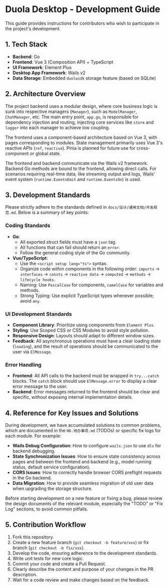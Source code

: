 # Duola Desktop - Development Guide

This guide provides instructions for contributors who wish to participate in the project's development.

## 1. Tech Stack

-   **Backend**: Go
-   **Frontend**: Vue 3 (Composition API) + TypeScript
-   **UI Framework**: Element Plus
-   **Desktop App Framework**: Wails v2
-   **Data Storage**: Embedded `duolasdk` storage feature (based on SQLite)

## 2. Architecture Overview

The project backend uses a modular design, where core business logic is sunk into respective managers (`Manager`), such as `ModelManager`, `ChatManager`, etc. The main entry point, `app.go`, is responsible for dependency injection and routing, injecting core services like `store` and `logger` into each manager to achieve low coupling.

The frontend uses a component-based architecture based on Vue 3, with pages corresponding to modules. State management primarily uses Vue 3's reactive APIs (`ref`, `reactive`). Pinia is planned for future use for cross-component or global state.

The frontend and backend communicate via the Wails v2 framework. Backend Go methods are bound to the frontend, allowing direct calls. For scenarios requiring real-time data, like streaming output and logs, Wails' event system (`runtime.EventsEmit` and `runtime.EventsOn`) is used.

## 3. Development Standards

Please strictly adhere to the standards defined in `docs/设计/通用文档/开发规范.md`. Below is a summary of key points:

### Coding Standards
-   **Go**:
    -   All exported struct fields must have a `json` tag.
    -   All functions that can fail should return an `error`.
    -   Follow the general coding style of the Go community.
-   **Vue/TypeScript**:
    -   Use the `<script setup lang="ts">` syntax.
    -   Organize code within components in the following order: `imports` -> `interfaces` -> `consts` -> `reactive data` -> `computed` -> `methods` -> `lifecycle hooks`.
    -   Naming: Use `PascalCase` for components, `camelCase` for variables and methods.
    -   Strong Typing: Use explicit TypeScript types whenever possible; avoid `any`.

### UI Development Standards
-   **Component Library**: Prioritize using components from `Element Plus`.
-   **Styling**: Use Scoped CSS or CSS Modules to avoid style pollution.
-   **Responsive Design**: Layouts should adapt to different window sizes.
-   **Feedback**: All asynchronous operations must have a clear loading state (`loading`), and the result of operations should be communicated to the user via `ElMessage`.

### Error Handling
-   **Frontend**: All API calls to the backend must be wrapped in `try...catch` blocks. The `catch` block should use `ElMessage.error` to display a clear error message to the user.
-   **Backend**: Error messages returned to the frontend should be clear and specific, without exposing internal implementation details.

## 4. Reference for Key Issues and Solutions

During development, we have accumulated solutions to common problems, which are documented in the `06.待办事项.md` (TODOs) or specific fix logs for each module. For example:

-   **Wails Debug Configuration**: How to configure `wails.json` to use `dlv` for backend debugging.
-   **State Synchronization Issues**: How to ensure state consistency across pages and between the frontend and backend (e.g., model running status, default service configuration).
-   **CORS Issues**: How to correctly handle browser CORS preflight requests in the Go backend.
-   **Data Migration**: How to provide seamless migration of old user data when upgrading the storage structure.

Before starting development on a new feature or fixing a bug, please review the design documents of the relevant module, especially the "TODO" or "Fix Log" sections, to avoid common pitfalls.

## 5. Contribution Workflow

1.  Fork this repository.
2.  Create a new feature branch (`git checkout -b feature/xxx`) or fix branch (`git checkout -b fix/xxx`).
3.  Develop the code, ensuring adherence to the development standards.
4.  Write unit tests for new core logic.
5.  Commit your code and create a Pull Request.
6.  Clearly describe the content and purpose of your changes in the PR description.
7.  Wait for a code review and make changes based on the feedback.
